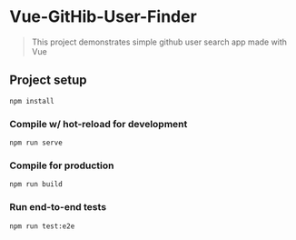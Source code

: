 # Vue-GitHib-User-Finder

> This project demonstrates simple github user search app made with Vue

## Project setup

```
npm install
```

### Compile w/ hot-reload for development

```
npm run serve
```

### Compile for production

```
npm run build
```

### Run end-to-end tests

```
npm run test:e2e
```
